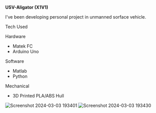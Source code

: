 **USV-Aligator (X1V1)**

I've been developing personal project in unmanned sorface vehicle.

Tech Used

Hardware
- Matek FC
- Arduino Uno

Software
- Matlab
- Python

Mechanical
- 3D Printed PLA/ABS Hull

![Screenshot 2024-03-03 193401](https://github.com/kucingkuro/USV/assets/112769418/f02ceb46-b691-40b2-8e36-cd90ac041618)
![Screenshot 2024-03-03 193430](https://github.com/kucingkuro/USV/assets/112769418/42a697d0-402d-4c00-8aaf-3c8c1043d139)
